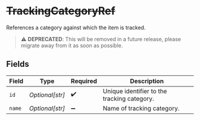 # ~~TrackingCategoryRef~~

References a category against which the item is tracked.

> :warning: **DEPRECATED**: This will be removed in a future release, please migrate away from it as soon as possible.


## Fields

| Field                                       | Type                                        | Required                                    | Description                                 |
| ------------------------------------------- | ------------------------------------------- | ------------------------------------------- | ------------------------------------------- |
| `id`                                        | *Optional[str]*                             | :heavy_check_mark:                          | Unique identifier to the tracking category. |
| `name`                                      | *Optional[str]*                             | :heavy_minus_sign:                          | Name of tracking category.                  |